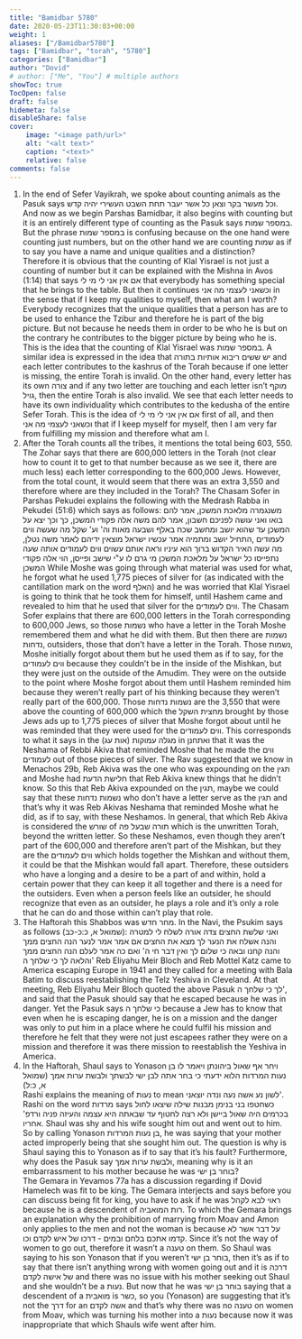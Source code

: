 ```yaml
---
title: "Bamidbar 5780"
date: 2020-05-23T11:30:03+00:00
weight: 1
aliases: ["/Bamidbar5780"]
tags: ["Bamidbar", "torah", "5780"]
categories: ["Bamidbar"]
author: "Dovid"
# author: ["Me", "You"] # multiple authors
showToc: true
TocOpen: false
draft: false
hidemeta: false
disableShare: false
cover:
    image: "<image path/url>"
    alt: "<alt text>"
    caption: "<text>"
    relative: false
comments: false
---
```

1)  In the end of Sefer Vayikrah, we spoke about counting animals as the Pasuk says וכל מעשר בקר וצאן כל אשר יעבר תחת השבט העשירי יהיה קדש. And now as we begin Parshas Bamidbar, it also begins with counting but it is an entirely different type of counting as the Pasuk says במספר שמות. But the phrase במספר שמות is confusing because on the one hand were counting just numbers, but on the other hand we are counting שמות as if to say you have a name and unique qualities and a distinction?
Therefore it is obvious that the counting of Klal Yisrael is not just a counting of number but it can be explained with the Mishna in Avos (1:14) that says אם אין אני לי מי לי that everybody has something special that he brings to the table. But then it continues וכשאני לעצמי מה אני in the sense that if I keep my qualities to myself, then what am I worth? Everybody recognizes that the unique qualities that a person has are to be used to enhance the Tzibur and therefore he is part of the big picture. But not because he needs them in order to be who he is but on the contrary he contributes to the bigger picture by being who he is. This is the idea that the counting of Klal Yisrael was במספר שמות.
A similar idea is expressed in the idea that יש ששים ריבוא אותיות בתורה and each letter contributes to the kashrus of the Torah because if one letter is missing, the entire Torah is invalid. On the other hand, every letter has its own צורה and if any two letter are touching and each letter isn’t מוקף גויל, then the entire Torah is also invalid. We see that each letter needs to have its own individuality which contributes to the kedusha of the entire Sefer Torah. This is the idea of אם אין אני לי מי לי first of all, and then וכשאני לעצמי מה אני that if I keep myself for myself, then I am very far from fulfilling my mission and therefore what am I.
2) After the Torah counts all the tribes, it mentions the total being 603, 550. The Zohar says that there are 600,000 letters in the Torah (not clear how to count it to get to that number because as we see it, there are much less) each letter corresponding to the 600,000 Jews. However, from the total count, it would seem that there was an extra 3,550 and therefore where are they included in the Torah?
The Chasam Sofer in Parshas Pekudei explains the following with the Medrash Rabba in Pekudei (51:6) which says as follows:
משנגמרה מלאכת המשכן, אמר להם בואו ואני עושה לפניכם חשבון, אמר להם משה אלה פקודי המשכן, כך וכך יצא על המשכן עד שהוא יושב ומחשב שכח באלף ושבעה מאות וה' וע' שקל מה שעשה ווים לעמודים ,התחיל יושב ומתמיה אמר עכשיו ישראל מוצאין ידיהם לאמר משה נטלן, מה עשה האיר הקדוש ברוך הוא עיניו וראה אותם עשוים ווים לעמודים אותה שעה נתפייסו כל ישראל על מלאכת המשכן מי גרם לו ע"י שישב ופייסן, הוי אלה פקודי המשכן
While Moshe was going through what material was used for what, he forgot what he used 1,775 pieces of silver for (as indicated with the cantillation mark on the word האלף) and he was worried that Klal Yisrael is going to think that he took them for himself, until Hashem came and revealed to him that he used that silver for the ווים לעמודים.
The Chasam Sofer explains that there are 600,000 letters in the Torah corresponding to 600,000 Jews, so those נשמות who have a letter in the Torah Moshe remembered them and what he did with them. But then there are נשמות נדחות, outsiders, those that don’t have a letter in the Torah. Those נשמות, Moshe initially forgot about them but he used them as if to say, for the ווים לעמודים because they couldn’t be in the inside of the Mishkan, but they were just on the outside of the Amudim. They were on the outside to the point where Moshe forgot about them until Hashem reminded him because they weren’t really part of his thinking because they weren’t really part of the 600,000.
Those נשמות נדחות are the 3,550 that were above the counting of 600,000 which the מחצית השקל brought by those Jews ads up to 1,775 pieces of silver that Moshe forgot about until he was reminded that they were used for the ווים לעמודים.
This corresponds to what it says in the
(אות עג)  מגלה עמוקות in ואתחנן that it was the Neshama of Rebbi Akiva that reminded Moshe that he made the ווים לעמודים out of those pieces of silver.
The Rav suggested that we know in Menachos 29b, Reb Akiva was the one who was expounding on the תגין and Moshe had חלישת הדעת that Reb Akiva knew things that he didn’t know. So this that Reb Akiva expounded on the תגין, maybe we could say that these נשמות נדחות who don’t have a letter serve as the תגין and that’s why it was Reb Akivas Neshama that reminded Moshe what he did, as if to say, with these Neshamos.
In general, that which Reb Akiva is considered the שורש of תורה שבעל פה which is the unwritten Torah, beyond the written letter.
So these Neshamos, even though they aren’t part of the 600,000 and therefore aren’t part of the Mishkan, but they are the ווים לעמודים which holds together the Mishkan and without them, it could be that the Mishkan would fall apart. Therefore, these outsiders who have a longing and a desire to be a part of and within, hold a certain power that they can keep it all together and there is a need for the outsiders. Even when a person feels like an outsider, he should recognize that even as an outsider, he plays a role and it’s only a role that he can do and those within can’t play that role.
3) The Haftorah this Shabbos was מחר חדש. In the Navi, the Psukim says as follows (שמואל א, כ:כ-כב):
ואני שלשת החצים צדה אורה לשלח לי למטרה
והנה אשלח את הנער לך מצא את החצים אם אמר אמר לנער הנה החצים ממך והנה קחנו ובאה כי שלום לך ואין דבר חי ה'
ואם כה אמר לעלם הנה החצים ממך והלאה לך כי שלחך ה'
Reb Eliyahu Meir Bloch and Reb Mottel Katz came to America escaping Europe in 1941 and they called for a meeting with Bala Batim to discuss reestablishing the Telz Yeshiva in Cleveland. At that meeting, Reb Eliyahu Meir Bloch quoted the above Pasuk לך כי שלחך ה', and said that the Pasuk should say that he escaped because he was in danger. Yet the Pasuk says כי שלחך ה because a Jew has to know that even when he is escaping danger, he is on a mission and the danger was only to put him in a place where he could fulfil his mission and therefore he felt that they were not just escapees rather they were on a mission and therefore it was there mission to reestablish the Yeshiva in America.
4) In the Haftorah, Shaul says to Yonason ויחר אף שאול ביהונתן ויאמר לו בן נעות המרדות הלוא ידעתי כי בחר אתה לבן ישי לבשתך ולבשת ערות אמך (שמואל א, כ:ל)   
Rashi explains the meaning of נעות to mean לשון נע אשה נעה ונדה יוצאני'. Rashi on the word מרדות says כשחטפו בני בנימן מבנות שילה שיצאו לחול בכרמים היה שאול ביישן ולא רצה לחטוף עד שבאתה היא עצמה והעיזה פניה ורדפ' אחריו. Shaul was shy and his wife sought him out and went out to him. So by calling Yonason בן נעות המרדות, he was saying that your mother acted improperly being that she sought him out.
The question is why is Shaul saying this to Yonason as if to say that it’s his fault? Furthermore, why does the Pasuk say ולבשת ערות אמך, meaning why is it an embarrassment to his mother because he was בוחר בן ישי?  
The Gemara in Yevamos 77a has a discussion regarding if Dovid Hamelech was fit to be king. The Gemara interjects and says before you can discuss being fit for king, you have to ask if he was ראוי לבא לקהל because he is a descendent of רות המואביה. To which the Gemara brings an explanation why the prohibition of marrying from Moav and Amon only applies to the men and not the woman is because על דבר אשר לא קדמו אתכם בלחם ובמים - דרכו של איש לקדם וכו. Since it’s not the way of women to go out, therefore it wasn’t a טענה on them.
So Shaul was saying to his son Yonason that if you weren’t בוחר בן ישי, then it’s as if to say that there isn’t anything wrong with women going out and it is דרכה של אישה לקדם and there was no issue with his mother seeking out Shaul and she wouldn’t be a נעות. But now that he was בוחר בן ישי saying that a descendent of a מואבית is כשר, so you (Yonason) are suggesting that it’s not the דרך for an אשה לקדם and that’s why there was no טענה on women from Moav, which was turning his mother into a נעות because now it was inappropriate that which Shauls wife went after him.
